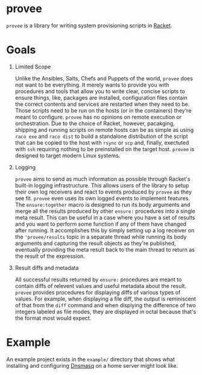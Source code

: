 provee
======

`provee` is a library for writing system provisioning scripts in
[Racket](https://racket-lang.org).


Goals
=====

1. Limited Scope

    Unlike the Ansibles, Salts, Chefs and Puppets of the world, `provee` does
    not want to be everything. It merely wants to provide you with procedures
    and tools that allow you to write clear, concise scripts to ensure things,
    like, packages are installed, configuration files contain the correct
    contents and services are restarted when they need to be. Those scripts need
    to be run on the hosts (or in the containers) they're meant to configure.
    `provee` has no opinions on remote execution or orchestration. Due to the
    choice of Racket, however, pacakging, shipping and running scripts on remote
    hosts can be as simple as using `raco exe` and `raco dist` to build a
    standalone distribution of the script that can be copied to the host with
    `rsync` or `scp` and, finally, exectuted with `ssh` requiring nothing to be
    preinstalled on the target host. `provee` is designed to target modern Linux
    systems.

2. Logging

    `provee` aims to send as much information as possible through Racket's
    built-in logging infrastructure. This allows users of the library to setup
    their own log receivers and react to events produced by `provee` as they see
    fit. `provee` even uses its own logged events to implement features. The
    `ensure:together` macro is designed to run its body arguments and merge all
    the results produced by other `ensure:` procedures into a single meta result.
    This can be useful in a case where you have a set of results and you want to
    perform some function if any of them have changed after running. It
    accomplishes this by simply setting up a log receiver on the
    `'provee/results` topic in a separate thread while running its body
    arguments and capturing the result objects as they're published, eventually
    providing the meta result back to the main thread to return as the result of
    the expression.

3. Result diffs and metadata

    All successful results returned by `ensure:` procedures are meant to contain
    diffs of relevent values and useful metadata about the result. `provee`
    provides procedures for displaying diffs of various types of values. For
    example, when displaying a file diff, the output is reminiscent of that from
    the `diff` command and when displying the difference of two integers labeled
    as file modes, they are displayed in octal because that's the format most
    would expect.


Example
=======

An example project exists in the `example/` directory that shows what installing
and configuring [Dnsmasq](http://www.thekelleys.org.uk/dnsmasq/doc.html) on a
home server might look like.

